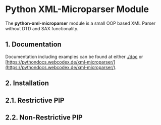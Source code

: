 # Python XML-Microparser Module

The **python-xml-microparser** module is a small OOP based XML Parser without DTD and SAX functionality.

## 1. Documentation

Documentation including examples can be found at either [./doc](./doc) or [https://pythondocs.webcodex.de/xml-microparser/](https://pythondocs.webcodex.de/xml-microparser/).

## 2. Installation

## 2.1. Restrictive PIP

## 2.2. Non-Restrictive PIP
